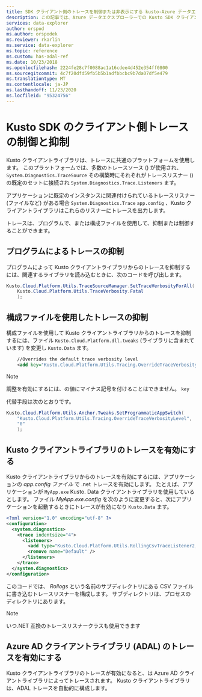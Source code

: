 ```yaml
---
title: SDK クライアント側のトレースを制御または非表示にする kusto-Azure データエクスプローラー
description: この記事では、Azure データエクスプローラーでの Kusto SDK クライアント側トレースの制御と抑制について説明します。
services: data-explorer
author: orspod
ms.author: orspodek
ms.reviewer: rkarlin
ms.service: data-explorer
ms.topic: reference
ms.custom: has-adal-ref
ms.date: 10/23/2018
ms.openlocfilehash: 2224fe28c7f0088ac1a16cdee4d452e354ff0800
ms.sourcegitcommit: 4c7f20dfd59fb5b5b1adfbbcbc9b7da07df5e479
ms.translationtype: MT
ms.contentlocale: ja-JP
ms.lasthandoff: 11/23/2020
ms.locfileid: "95324756"
---
```

# <a name="controlling-and-suppressing-kusto-sdk-client-side-tracing"></a>Kusto SDK のクライアント側トレースの制御と抑制

Kusto クライアントライブラリは、トレースに共通のプラットフォームを使用します。 このプラットフォームでは、多数のトレースソース () が使用され、 `System.Diagnostics.TraceSource` その構築時にそれぞれがトレースリスナー () の既定のセットに接続され `System.Diagnostics.Trace.Listeners` ます。

アプリケーションに既定のインスタンスに関連付けられているトレースリスナー (ファイルなど) がある場合 `System.Diagnostics.Trace` `app.config` 、Kusto クライアントライブラリはこれらのリスナーにトレースを出力します。

トレースは、プログラムで、または構成ファイルを使用して、抑制または制御することができます。

## <a name="suppress-tracing-programmatically"></a>プログラムによるトレースの抑制

プログラムによって Kusto クライアントライブラリからのトレースを抑制するには、関連するライブラリを読み込むときに、次のコードを呼び出します。

```csharp
Kusto.Cloud.Platform.Utils.TraceSourceManager.SetTraceVerbosityForAll(
    Kusto.Cloud.Platform.Utils.TraceVerbosity.Fatal
    );
```

## <a name="use-a-config-file-to-suppress-tracing"></a>構成ファイルを使用したトレースの抑制 

構成ファイルを使用して Kusto クライアントライブラリからのトレースを抑制するには、ファイル `Kusto.Cloud.Platform.dll.tweaks` (ライブラリに含まれています) を変更し `Kusto.Data` ます。

```xml
    //Overrides the default trace verbosity level
    <add key="Kusto.Cloud.Platform.Utils.Tracing.OverrideTraceVerbosityLevel" value="0" />
```

> [!NOTE]
> 調整を有効にするには、の値にマイナス記号を付けることはできません。 `key`

代替手段は次のとおりです。

```csharp
Kusto.Cloud.Platform.Utils.Anchor.Tweaks.SetProgrammaticAppSwitch(
    "Kusto.Cloud.Platform.Utils.Tracing.OverrideTraceVerbosityLevel",
    "0"
    );
```

## <a name="enable-the-kusto-client-libraries-tracing"></a>Kusto クライアントライブラリのトレースを有効にする

Kusto クライアントライブラリからのトレースを有効にするには、アプリケーションの *app.config ファイル* で .net トレースを有効にします。 たとえば、アプリケーションが `MyApp.exe` Kusto. Data クライアントライブラリを使用しているとします。 ファイル *MyApp.exe.config* を次のように変更すると、次にアプリケーションを起動するときにトレースが有効になり `Kusto.Data` ます。

```xml
<?xml version="1.0" encoding="utf-8" ?>
<configuration>
  <system.diagnostics>
    <trace indentsize="4">
      <listeners>
        <add type="Kusto.Cloud.Platform.Utils.RollingCsvTraceListener2, Kusto.Cloud.Platform" name="RollingCsvTraceListener" initializeData="RollingLogs" />
        <remove name="Default" />
      </listeners>
    </trace>
  </system.diagnostics>
</configuration>
```

このコードでは、 *Rollogs* という名前のサブディレクトリにある CSV ファイルに書き込むトレースリスナーを構成します。 サブディレクトリは、プロセスのディレクトリにあります。

> [!NOTE]
> いつ.NET 互換のトレースリスナークラスも使用できます

## <a name="enable-the-azure-ad-client-libraries-adal-tracing"></a>Azure AD クライアントライブラリ (ADAL) のトレースを有効にする

Kusto クライアントライブラリのトレースが有効になると、は Azure AD クライアントライブラリによってトレースされます。 Kusto クライアントライブラリは、ADAL トレースを自動的に構成します。
